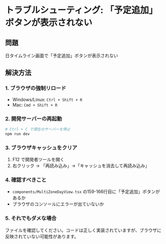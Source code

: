 # トラブルシューティング: 「予定追加」ボタンが表示されない

## 問題
日タイムライン画面で「予定追加」ボタンが表示されない

## 解決方法

### 1. ブラウザの強制リロード
- Windows/Linux: `Ctrl + Shift + R`
- Mac: `Cmd + Shift + R`

### 2. 開発サーバーの再起動
```bash
# Ctrl + C で現在のサーバーを停止
npm run dev
```

### 3. ブラウザキャッシュをクリア
1. F12 で開発者ツールを開く
2. 右クリック → 「再読み込み」→「キャッシュを消去して再読み込み」

### 4. 確認すべきこと
- `components/MultiZoneDayView.tsx` の159-166行目に「予定追加」ボタンがあるか
- ブラウザのコンソールにエラーが出ていないか

### 5. それでもダメな場合
ファイルを確認してください。コードは正しく実装されていますが、ブラウザに反映されていない可能性があります。

